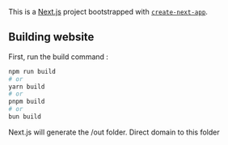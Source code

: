 This is a [Next.js](https://nextjs.org) project bootstrapped with [`create-next-app`](https://nextjs.org/docs/app/api-reference/cli/create-next-app).

## Building website

First, run the build command :

```bash
npm run build
# or
yarn build
# or
pnpm build
# or
bun build
```

Next.js will generate the /out folder. Direct domain to this folder